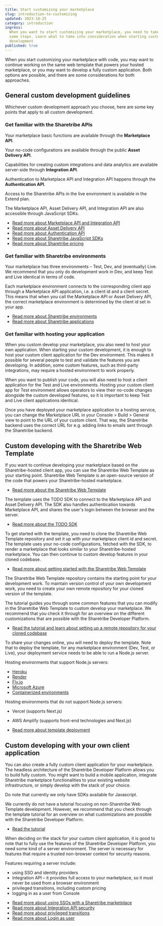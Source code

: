```yaml
---
title: Start customizing your marketplace
slug: introduction-to-customizing
updated: 2023-10-25
category: introduction
ingress:
  When you want to start customizing your marketplace, you need to take
  some steps. Learn what to take into consideration when starting custom
  development
published: true
---
```


When you start customizing your marketplace with code, you may want to
continue working on the same web template that powers your hosted
marketplace, or you may want to develop a fully custom application. Both
options are possible, and there are some considerations for both
approaches.

## General custom development guidelines

Whichever custom development approach you choose, here are some key
points that apply to all custom development.

### Get familiar with the Sharetribe APIs

Your marketplace basic functions are available through the **Marketplace
API**.

Your no-code configurations are available through the public **Asset
Delivery API**.

Capabilities for creating custom integrations and data analytics are
available server-side through **Integration API**.

Authentication to Marketplace API and Integration API happens through
the **Authentication API**.

Access to the Sharetribe APIs in the live environment is available in
the Extend plan.

The Marketplace API, Asset Delivery API, and Integration API are also
accessible through JavaScript SDKs.

- [Read more about Marketplace API and Integration API](/concepts/marketplace-api-integration-api/)
- [Read more about Asset Delivery API](/references/assets/)
- [Read more about Authentication API](/concepts/authentication-api/)
- [Read more about Sharetribe JavaScript SDKs](/concepts/js-sdk/)
- [Read more about Sharetribe pricing](https://www.sharetribe.com/pricing/)

### Get familiar with Sharetribe environments

Your marketplace has three environments – Test, Dev, and (eventually)
Live. We recommend that you only do development work in Dev, and keep
Test and Live identical in terms of code.

Each marketplace environment connects to the corresponding client app
through a Marketplace API application, i.e. a client id and a client
secret. This means that when you call the Marketplace API or Asset
Delivery API, the correct marketplace environment is determined by the
client id set in your app.

- [Read more about Sharetribe environments](/concepts/sharetribe-environments/)
- [Read more about Sharetribe applications](/concepts/applications/)

### Get familiar with hosting your application

When you custom develop your marketplace, you also need to host your own
application. When starting your custom development, it is enough to host
your custom client application for the Dev environment. This makes it
possible for several people to test and validate the features you are
developing. In addition, some custom features, such as third-party
integrations, may require a hosted environment to work properly.

When you want to publish your code, you will also need to host a client
application for the Test and Live environments. Hosting your custom
client app for Test environment allows operators to view their no-code
changes alongside the custom developed features, so it is important to
keep Test and Live client applications identical.

Once you have deployed your marketplace application to a hosting
service, you can change the Marketplace URL in your Console > Build >
General view to point to the URL of your custom client. That way, the
Sharetribe backend uses the correct URL for e.g. adding links to emails
sent through the Sharetribe backend.

## Custom developing with the Sharetribe Web Template

If you want to continue developing your marketplace based on the
Sharetribe-hosted client app, you can use the Sharetribe Web Template as
your starting point. Sharetribe Web Template is an open-source version
of the code that powers your Sharetribe-hosted marketplace.

- [Read more about the Sharetribe Web Template](/template/sharetribe-web-template/)

The template uses the TODO SDK to connect to the Marketplace API and
Asset Delivery API. The SDK also handles authentication towards
Marketplace API, and shares the user's login between the browser and the
server.

- [Read more about the TODO SDK](https://sharetribe.github.io/flex-sdk-js/)

To get started with the template, you need to clone the Sharetribe Web
Template repository and set it up with your marketplace client id and
secret. The template uses your no-code configurations, fetched with the
SDK, to render a marketplace that looks similar to your
Sharetribe-hosted marketplace. You can then continue to custom develop
features in your cloned codebase.

- [Read more about getting started with the Sharetribe Web Template](/introduction/introducing-template/)

The Sharetribe Web Template repository contains the starting point for
your development work. To maintain version control of your own
development work, you need to create your own remote repository for your
cloned version of the template.

The tutorial guides you through some common features that you can modify
in the Sharetribe Web Template to custom develop your marketplace. We
recommend that you check it through for an overview on the different
customizations that are possible with the Sharetribe Developer Platform.

- [Read the tutorial and learn about setting up a remote repository for your cloned codebase](/tutorial/introduction/)

To share your changes online, you will need to deploy the template. Note
that to deploy the template, for any marketplace environment (Dev, Test,
or Live), your deployment service needs to be able to run a Node.js
server.

Hosting environments that support Node.js servers:

- [Heroku](https://www.sharetribe.com/docs/template/how-to-deploy-template-to-heroku/)
- [Render](https://www.sharetribe.com/docs/tutorial/deploy-to-render/)
- [Fly.io](https://fly.io/docs/js/)
- [Microsoft Azure](https://learn.microsoft.com/en-us/azure/app-service/quickstart-nodejs?tabs=linux&pivots=development-environment-vscode)
- [Containerized environments](https://www.sharetribe.com/docs/template/run-template-with-docker/)

Hosting environments that do not support Node.js servers:

- Vercel (supports Next.js)
- AWS Amplify (supports front-end technologies and Next.js)

- [Read more about template deployment](/template/how-to-deploy-template-to-production/)

## Custom developing with your own client application

You can also create a fully custom client application for your
marketplace. The headless architecture of the Sharetribe Developer
Platform allows you to build fully custom. You might want to build a
mobile application, integrate Sharetribe marketplace functionalities to
your existing website infrastructure, or simply develop with the stack
of your choice.

Do note that currently we only have SDKs available for Javascript.

We currently do not have a tutorial focusing on non-Sharetribe Web
Template development. However, we recommend that you check through the
template tutorial for an overview on what customizations are possible
with the Sharetribe Developer Platform.

- [Read the tutorial](/tutorial/introduction/)

When deciding on the stack for your custom client application, it is
good to note that to fully use the features of the Sharetribe Developer
Platform, you need some kind of a server environment. The server is
necessary for features that require a trusted non-browser context for
security reasons.

Features requiring a server include:

- using SSO and identity providers
- Integration API – it provides full access to your marketplace, so it
  must never be used from a browser environment
- privileged transitions, including custom pricing
- logging in as a user from Console

* [Read more about using SSOs with a Sharetribe marketplace](/concepts/social-logins-and-sso/)
* [Read more about Integration API security](https://github.com/sharetribe/integration-api-examples#warning-usage-with-your-web-app--website)
* [Read more about privileged transitions](/concepts/privileged-transitions/)
* [Read more about Login as user](/how-to/enable-login-as-user/)
